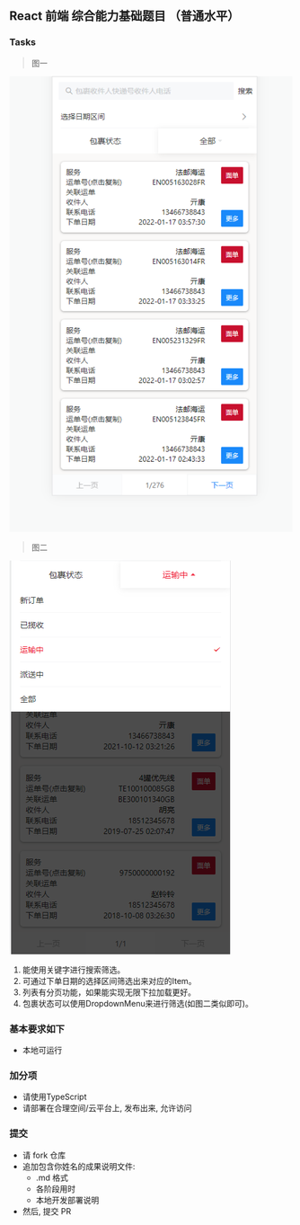 ## React 前端 综合能力基础题目 （普通水平）

### Tasks

> 图一

![](./screenshot/16443938469871.png)

> 图二

![](./screenshot/1644394435399.png)


1. 能使用关键字进行搜索筛选。
2. 可通过下单日期的选择区间筛选出来对应的Item。
3. 列表有分页功能，如果能实现无限下拉加载更好。
4. 包裹状态可以使用DropdownMenu来进行筛选(如图二类似即可)。


### 基本要求如下

- 本地可运行

### 加分项

- 请使用TypeScript
- 请部署在合理空间/云平台上, 发布出来, 允许访问


### 提交

- 请 fork 仓库
- 追加包含你姓名的成果说明文件:
    + .md 格式
    + 各阶段用时
    + 本地开发部署说明
- 然后, 提交 PR
